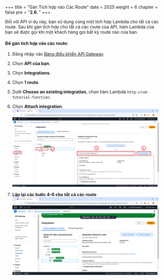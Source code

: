 +++
title = "Gán Tích hợp vào Các Route"
date = 2025
weight = 6
chapter = false
pre = "<b>2.6. </b>"
+++

Đối với API ví dụ này, bạn sử dụng cùng một tích hợp Lambda cho tất cả các route. Sau khi gán tích hợp cho tất cả các route của API, hàm Lambda của bạn sẽ được gọi khi một khách hàng gọi bất kỳ route nào của bạn.

#### Để gán tích hợp vào các route:

1. Đăng nhập vào [Bảng điều khiển API Gateway](https://ap-southeast-1.console.aws.amazon.com/apigateway/main/apis?api=unselected&region=ap-southeast-1).

2. Chọn **API của bạn**.

3. Chọn **Integrations**.

4. Chọn **1 route**.

5. Dưới **Choose an existing integration**, chọn hàm Lambda ```http-crud-tutorial-function```.

6. Chọn **Attach integration**.
![Create Integration 4](/images/crud-api-solutions/CreateIntegration_4.png?width=70pc)
7. **Lặp lại các bước 4-6 cho tất cả các route**
![Create Integration 5](/images/crud-api-solutions/CreateIntegration_5.png?width=70pc)